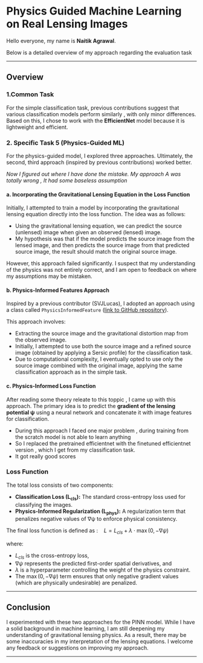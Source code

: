 # Physics Guided Machine Learning on Real Lensing Images

Hello everyone, my name is **Naitik Agrawal**.

Below is a detailed overview of my approach regarding the evaluation task

---

## Overview

### 1.Common Task
For the simple classification task, previous contributions suggest that various classification models perform similarly , with only minor differences. Based on this, I chose to work with the **EfficientNet** model because it is lightweight and efficient.

### 2. Specific Task 5 (Physics-Guided ML)
For the physics-guided model, I explored three approaches. Ultimately, the second, third approach (inspired by previous contributions) worked better.

*Now I figured out where I have done the mistake. My approach A was totally wrong , It had some baseless assumption*

#### a. Incorporating the Gravitational Lensing Equation in the Loss Function
Initially, I attempted to train a model by incorporating the gravitational lensing equation directly into the loss function. The idea was as follows:
- Using the gravitational lensing equation, we can predict the source (unlensed) image when given an observed (lensed) image.
- My hypothesis was that if the model predicts the source image from the lensed image, and then predicts the source image from that predicted source image, the result should match the original source image.

However, this approach failed significantly. I suspect that my understanding of the physics was not entirely correct, and I am open to feedback on where my assumptions may be mistaken.

#### b. Physics-Informed Features Approach
Inspired by a previous contributor (SVJLucas), I adopted an approach using a class called `PhysicsInformedFeature` ([link to GitHub repository](https://github.com/ML4SCI/DeepLense/blob/main/Physics_Informed_Transformers_For_Dark-Matter_Morphology_Lucas_Jose/Physics%20Informed%20Features%20For%20Dark%20Matter%20Morphology/examples/example.ipynb)). 

This approach involves:
- Extracting the source image and the gravitational distortion map from the observed image.
- Initially, I attempted to use both the source image and a refined source image (obtained by applying a Sersic profile) for the classification task.
- Due to computational complexity, I eventually opted to use only the source image combined with the original image, applying the same classification approach as in the simple task.

#### c. Physics-Informed Loss Function
After reading some theory releate to this toppic , I came up with this approach. The primary idea is to predict the **gradient of the lensing potential ψ** using a neural network and concatenate it with image features for classification.

- During this approach I faced one major problem , during training from the scratch model is not able to learn anything
- So I replaced the pretrained efficientnet with the finetuned efficientnet version , which I get from my classification task.
- It got really good scores

### Loss Function
The total loss consists of two components:
- **Classification Loss (L<sub>cls</sub>):** The standard cross-entropy loss used for classifying the images.
- **Physics-Informed Regularization (L<sub>phys</sub>):** A regularization term that penalizes negative values of ∇ψ to enforce physical consistency.

The final loss function is defined as : 
$\ \ \ L = L_{cls} + \lambda \cdot \max(0, -\nabla \psi)$

where:  
- $L_{cls}$ is the cross-entropy loss,  
- $\nabla \psi$ represents the predicted first-order spatial derivatives, and  
- $\lambda$ is a hyperparameter controlling the weight of the physics constraint.  
- The $\max(0, -\nabla \psi)$ term ensures that only negative gradient values (which are physically undesirable) are penalized.

---

## Conclusion

I experimented with these two approaches for the PINN model. While I have a solid background in machine learning, I am still deepening my understanding of gravitational lensing physics. As a result, there may be some inaccuracies in my interpretation of the lensing equations. I welcome any feedback or suggestions on improving my approach.

---
